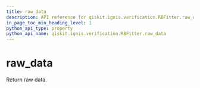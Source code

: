 ```yaml
---
title: raw_data
description: API reference for qiskit.ignis.verification.RBFitter.raw_data
in_page_toc_min_heading_level: 1
python_api_type: property
python_api_name: qiskit.ignis.verification.RBFitter.raw_data
---
```


# raw\_data

Return raw data.

